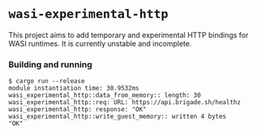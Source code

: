 # `wasi-experimental-http`

This project aims to add temporary and experimental HTTP bindings for WASI runtimes.
It is currently unstable and incomplete.

### Building and running

```
$ cargo run --release
module instantiation time: 30.9532ms
wasi_experimental_http::data_from_memory:: length: 30
wasi_experimental_http::req: URL: https://api.brigade.sh/healthz
wasi_experimental_http: response: "OK"
wasi_experimental_http::write_guest_memory:: written 4 bytes
"OK"
```

